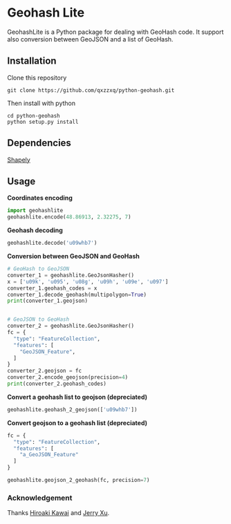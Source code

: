 # Geohash Lite

GeohashLite is a Python package for dealing with GeoHash code. It support also conversion between GeoJSON 
and a list of GeoHash.

## Installation
Clone this repository
```git
git clone https://github.com/qxzzxq/python-geohash.git
```

Then install with python
```
cd python-geohash
python setup.py install
```

## Dependencies
[Shapely](https://pypi.python.org/pypi/Shapely)

## Usage

**Coordinates encoding**
```python
import geohashlite
geohashlite.encode(48.86913, 2.32275, 7)
```

**Geohash decoding**
```python
geohashlite.decode('u09whb7')
```

**Conversion between GeoJSON and GeoHash**
```python
# GeoHash to GeoJSON
converter_1 = geohashlite.GeoJsonHasher()
x = ['u09k', 'u095', 'u08g', 'u09h', 'u09e', 'u097']
converter_1.geohash_codes = x
converter_1.decode_geohash(multipolygon=True)
print(converter_1.geojson)


# GeoJSON to GeoHash
converter_2 = geohashlite.GeoJsonHasher()
fc = {
  "type": "FeatureCollection",
  "features": [
    "GeoJSON_Feature",
  ]
}
converter_2.geojson = fc
converter_2.encode_geojson(precision=4)
print(converter_2.geohash_codes)

```

**Convert a geohash list to geojson (depreciated)**
```python
geohashlite.geohash_2_geojson(['u09whb7'])
```

**Convert geojson to a geohash list (depreciated)**
```python
fc = {
  "type": "FeatureCollection",
  "features": [
    "a_GeoJSON_Feature"
  ]
}

geohashlite.geojson_2_geohash(fc, precision=7)
``` 

### Acknowledgement
Thanks [Hiroaki Kawai](https://github.com/hkwi/python-geohash) 
and [Jerry Xu](https://testpypi.python.org/pypi/geohashshape).